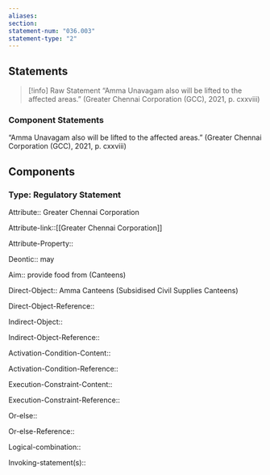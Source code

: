 ```yaml
---
aliases: 
section: 
statement-num: "036.003"
statement-type: "2"
---
```

## Statements 
> [!info] Raw Statement
> “Amma Unavagam also will be lifted to the affected areas.” (Greater Chennai Corporation (GCC), 2021, p. cxxviii)  
> 

### Component Statements
“Amma Unavagam also will be lifted to the affected areas.” (Greater Chennai Corporation (GCC), 2021, p. cxxviii)  
## Components
### Type: Regulatory Statement
Attribute:: Greater Chennai Corporation

Attribute-link::[[Greater Chennai Corporation]]

Attribute-Property::


Deontic:: may


Aim:: provide food from (Canteens)


Direct-Object:: Amma Canteens (Subsidised Civil Supplies Canteens)

Direct-Object-Reference:: 


Indirect-Object::

Indirect-Object-Reference:: 


Activation-Condition-Content::

Activation-Condition-Reference:: 


Execution-Constraint-Content::

Execution-Constraint-Reference:: 


Or-else::

Or-else-Reference:: 


Logical-combination::


Invoking-statement(s)::
